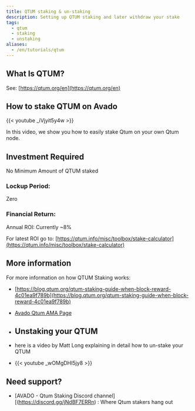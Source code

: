 ```yaml
---
title: QTUM staking & un-staking
description: Setting up QTUM staking and later withdraw your stake
tags: 
  - qtum
  - staking
  - unstaking
aliases:
  - /en/tutorials/qtum
---
```


## What Is QTUM?

See: [https://qtum.org/en](https://qtum.org/en)

## How to stake QTUM on Avado

{{< youtube _iVjyit5y4w >}}

In this video, we show you how to easily stake Qtum on your own Qtum node.

## Investment Required

No Minimum Amount of QTUM staked

### Lockup Period:

Zero

### Financial Return:

Annual ROI: Currently ~8%

For latest ROI go to: [https://qtum.info/misc/toolbox/stake-calculator](https://qtum.info/misc/toolbox/stake-calculator)

## More information

For more information on how QTUM Staking works:

* [https://blog.qtum.org/qtum-staking-guide-when-block-reward-4c01ea9f789b](https://blog.qtum.org/qtum-staking-guide-when-block-reward-4c01ea9f789b)
* [Avado Qtum AMA Page](https://medium.com/avado-node/ama-session-avado-and-qtum-df4bb8dd7fbd)

* ## Unstaking your QTUM

* here is a video by Matt Long explaining in detail how to un-stake your QTUM

* {{< youtube _wOMgDHI5jy8 >}}

## Need support?

*   [AVADO - Qtum Staking Discord channel][(https://discord.gg/jNdBF7ERRn) : Where Qtum stakers hang out
